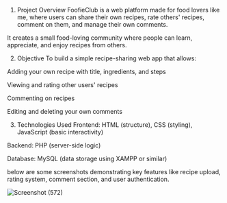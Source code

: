 1. Project Overview
  FoofieClub is a web platform made for food lovers like me, where users can share their own recipes, rate others' recipes, comment on them, and manage their own comments.
  
  It creates a small food-loving community where people can learn, appreciate, and enjoy recipes from others.

2. Objective
  To build a simple recipe-sharing web app that allows:
  
  Adding your own recipe with title, ingredients, and steps
  
  Viewing and rating other users' recipes
  
  Commenting on recipes
  
  Editing and deleting your own comments

3. Technologies Used
  Frontend: HTML (structure), CSS (styling), JavaScript (basic interactivity)
  
  Backend: PHP (server-side logic)
  
  Database: MySQL (data storage using XAMPP or similar)

below are some screenshots demonstrating key features like recipe upload, rating system, comment section, and user authentication.

![Screenshot (572)](https://github.com/user-attachments/assets/935a2411-b093-4156-8914-021c2b61e9cd)



